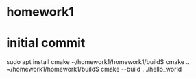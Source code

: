 # homework1
# initial commit
sudo apt install cmake
~/homework1/homework1/build$ cmake ..
~/homework1/homework1/build$ cmake --build .
./hello_world